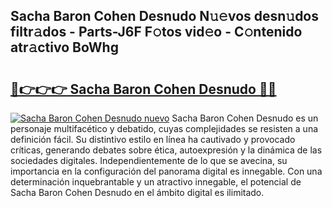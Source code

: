 ## Sacha Baron Cohen Desnudo N𝚞𝚎vos desn𝚞dos filtr𝚊dos - Parts-J6F F𝚘tos vid𝚎o - C𝚘ntenido atr𝚊ctivo BoWhg

# <h2><a href="http://mb08ma.tromn.icu/?c=Sacha+Baron+Cohen+Desnudo">🔗👉👉👉 Sacha Baron Cohen Desnudo 🔗🔗</a></h2>

[![Sacha Baron Cohen Desnudo nuevo](https://i.imgur.com/pEAQMta.gif)](http://mb08ma.tromn.icu/?c=Sacha+Baron+Cohen+Desnudo)
Sacha Baron Cohen Desnudo es un personaje multifacético y debatido, cuyas complejidades se resisten a una definición fácil.  Su distintivo estilo en línea ha cautivado y provocado críticas, generando debates sobre ética, autoexpresión y la dinámica de las sociedades digitales. Independientemente de lo que se avecina, su importancia en la configuración del panorama digital es innegable. Con una determinación inquebrantable y un atractivo innegable, el potencial de Sacha Baron Cohen Desnudo en el ámbito digital es ilimitado.
